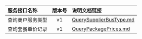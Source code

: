   
| 服务接口名称 | 版本号 | 说明文档链接 |  
| :----------------- | :-----: | :---------------- |  
| 查询商户服务类型 | v1 | [QuerySupplierBusType.md](https://github.com/Zhang-Monica/gitMd/blob/master/EpeisComm/CommQueryServer/QuerySupplierBusType.md) |  
| 查询套餐单价记录 | v1 | [QueryPackagePrices.md](https://github.com/Zhang-Monica/gitMd/blob/master/EpeisComm/CommQueryServer/QueryPackagePrices.md) |  
  
